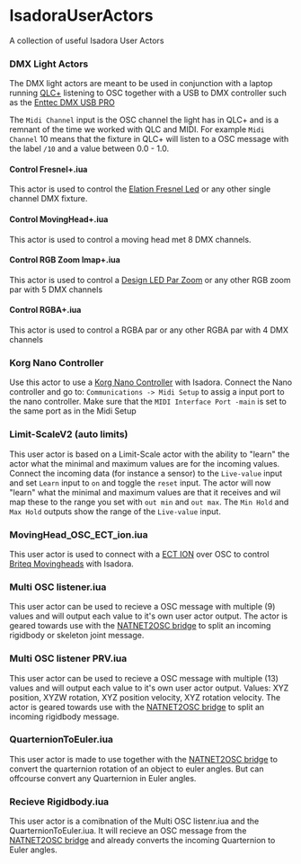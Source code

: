 # IsadoraUserActors
A collection of useful Isadora User Actors

### DMX Light Actors

The DMX light actors are meant to be used in conjunction with a laptop running [QLC+](http://www.qlcplus.org/) listening to OSC together with a USB to DMX controller such as the [Enttec DMX USB PRO](https://www.enttec.com/eu/products/controls/dmx-usb/dmx-usb-pro/)

The `Midi Channel` input is the OSC channel the light has in QLC+ and is a remnant of the time we worked with QLC and MIDI. For example `Midi Channel` 10 means that the fixture in QLC+ will listen to a OSC message with the label `/10` and a value between 0.0 - 1.0.

#### Control Fresnel+.iua

This actor is used to control the [Elation Fresnel Led](http://www.elationlighting.com/eled-fresnel-ii) or any other single channel DMX fixture.

#### Control MovingHead+.iua

This actor is used to control a moving head met 8 DMX channels.

#### Control RGB Zoom lmap+.iua

This actor is used to control a [Design LED Par Zoom](http://www.elationlighting.com/design-led-par-zoom) or any other RGB zoom par with 5 DMX channels

#### Control RGBA+.iua

This actor is used to control a RGBA par or any other RGBA par with 4 DMX channels

### Korg Nano Controller

Use this actor to use a [Korg Nano Controller](http://www.korg.com/us/products/computergear/nanokontrol2/) with Isadora. Connect the Nano controller and go to: `Communications -> Midi Setup` to assig a input port to the nano controller. Make sure that the `MIDI Interface Port -main` is set to the same port as in the Midi Setup

### Limit-ScaleV2 (auto limits)

This user actor is based on a Limit-Scale actor with the ability to "learn" the actor what the minimal and maximum values are for the incoming values. Connect the incoming data (for instance a sensor) to the `Live-value` input and set `Learn` input to `on` and toggle the `reset` input.
The actor will now "learn" what the minimal and maximum values are that it receives and wil map these to the range you set with `out min` and `out max`. The `Min Hold` and `Max Hold` outputs show the range of the `Live-value` input.

### MovingHead_OSC_ECT_ion.iua

This user actor is used to connect with a [ECT ION](http://www.etcconnect.com/Products/Consoles/Eos-Family/Ion/Features.aspx) over OSC to control [Briteq Movingheads](https://briteq-lighting.com/bt-w19l10-zoom) with Isadora.

### Multi OSC listener.iua

This user actor can be used to recieve a OSC message with multiple (9) values and will output each value to it's own user actor output.
The actor is geared towards use with the [NATNET2OSC bridge](https://github.com/hku-ect/NatNet2OSCbridge) to split an incoming rigidbody or skeleton joint message.

### Multi OSC listener PRV.iua

This user actor can be used to recieve a OSC message with multiple (13) values and will output each value to it's own user actor output.
Values: XYZ position, XYZW rotation, XYZ position velocity, XYZ rotation velocity. 
The actor is geared towards use with the [NATNET2OSC bridge](https://github.com/hku-ect/NatNet2OSCbridge) to split an incoming rigidbody message.

### QuarternionToEuler.iua

This user actor is made to use together with the [NATNET2OSC bridge](https://github.com/hku-ect/NatNet2OSCbridge) to convert the quarternion rotation of an object to euler angles. But can offcourse convert any Quarternion in Euler angles.

### Recieve Rigidbody.iua

This user actor is a comibnation of the Multi OSC listenr.iua and the QuarternionToEuler.iua. It will recieve an OSC message from the [NATNET2OSC bridge](https://github.com/hku-ect/NatNet2OSCbridge) and already converts the incoming Quarternion to Euler angles.
